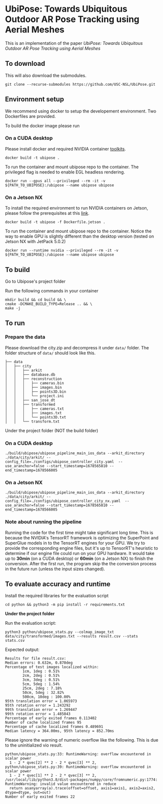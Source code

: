 
# UbiPose: Towards Ubiquitous Outdoor AR Pose Tracking using Aerial Meshes

This is an implementation of the paper *UbiPose: Towards Ubiquitous Outdoor AR Pose Tracking using Aerial Meshes*

## To download

This will also download the submodules.

```
git clone --recurse-submodules https://github.com/USC-NSL/UbiPose.git
```

## Environment setup

We recommend using docker to setup the developement environment. Two Dockerfiles are provided. 

To build the docker image please run
### On a CUDA desktop
Please install docker and required NVIDIA container [toolkits](https://docs.nvidia.com/datacenter/cloud-native/container-toolkit/latest/install-guide.html#docker).
```
docker build -t ubipose .
```

To run the container and mount ubipose repo to the container. The privileged flag is needed to enable EGL headless rendering.
```
docker run --gpus all --privileged --rm -it -v ${PATH_TO_UBIPOSE}:/ubipose --name ubipose ubipose
```

### On a Jetson NX
To install the required environment to run NVIDIA containers on Jetson, please follow the prerequisites at this [link](https://catalog.ngc.nvidia.com/orgs/nvidia/containers/l4t-jetpack).
```
docker build -t ubipose -f Dockerfile.jetson .
```

To run the container and mount ubipose repo to the container. Notice the way to enable GPU is slightly different than the desktop version (tested on Jetson NX with JetPack 5.0.2)
```
docker run --runtime nvidia --privileged --rm -it -v ${PATH_TO_UBIPOSE}:/ubipose --name ubipose ubipose
```


## To build
Go to Ubipose's project folder

Run the following commands in your container

```
mkdir build && cd build && \
cmake -DCMAKE_BUILD_TYPE=Release .. && \
make -j
```

## To run

### Prepare the data

Please download the city.zip and decompress it under ```data/``` folder. The folder structure of ```data/``` should look like this.

```
├── data
│   ├── city
│   │   ├── arkit
│   │   ├── database.db
│   │   ├── reconstruction
│   │   │   ├── cameras.bin
│   │   │   ├── images.bin
│   │   │   ├── points3D.bin
│   │   │   └── project.ini
│   │   ├── san_jose_dt
│   │   ├── transformed
│   │   │   ├── cameras.txt
│   │   │   ├── images.txt
│   │   │   └── points3D.txt
│   │   └── transform.txt
```

Under the project folder (NOT the build folder)

### On a CUDA desktop
```
./build/ubipose/ubipose_pipeline_main_ios_data --arkit_directory ./data/city/arkit/ --config_file=./configs/ubipose_controller_city.yaml  --use_aranchor=false --start_timestamp=1678565810 --end_timestamp=1678566005 
```

### On a Jetson NX
```
./build/ubipose/ubipose_pipeline_main_ios_data --arkit_directory ./data/city/arkit/ --config_file=./configs/ubipose_controller_city_nx.yaml  --use_aranchor=false --start_timestamp=1678565810 --end_timestamp=1678566005 
```

### Note about running the pipeline
Running the code for the first time might take significant long time. This is because the NVIDIA's TensorRT framework is optimizing the SuperPoint and SuperGlue models in to the TensorRT engines for your GPU. We try to provide the corresponding engine files, but it's up to TensorRT's heuristic to determine if our engine file could run on your GPU hardware. It would take up to **30min** (on a CUDA desktop) or **60min** (on a Jetson NX) to finish the conversion. After the first run, the program skip the the conversion process in the future run (unless the input sizes changed).

## To evaluate accuracy and runtime

Install the required libraries for the evaluation script
```
cd python && python3 -m pip install -r requirements.txt
```

**Under the project folder**

Run the evaluation script:
```
python3 python/ubipose_stats.py --colmap_image_txt data/city/transformed/images.txt --results result.csv --stats stats.csv
```

Expected output:

```
Results for file result.csv:
Median errors: 0.632m, 0.870deg
Percentage of test images localized within:
        1cm, 1deg : 0.51%
        2cm, 2deg : 0.51%
        3cm, 3deg : 0.51%
        5cm, 5deg : 1.54%
        25cm, 2deg : 7.18%
        50cm, 5deg : 32.82%
        500cm, 10deg : 100.00%
95th translation error = 1.065973
95th rotation error = 1.243292
99th translation error = 1.269447
99th rotation error = 1.485843
Percentage of early exited frames 0.113402
Number of cache localized frames 95
Percentage of cache localized frames 0.489691
Median latency = 364.00ms, 95th latency = 852.70ms
```

Please ignore the warning of numeric overflow like the following. This is due to the uninitialized vio result.
```
python/ubipose_stats.py:33: RuntimeWarning: overflow encountered in scalar power
  1 - 2 * qvec[2] ** 2 - 2 * qvec[3] ** 2,
python/ubipose_stats.py:39: RuntimeWarning: overflow encountered in scalar power
  1 - 2 * qvec[1] ** 2 - 2 * qvec[3] ** 2,
/usr/local/lib/python3.8/dist-packages/numpy/core/fromnumeric.py:1774: RuntimeWarning: invalid value encountered in reduce
  return asanyarray(a).trace(offset=offset, axis1=axis1, axis2=axis2, dtype=dtype, out=out)
Number of early exited frames 22
```
